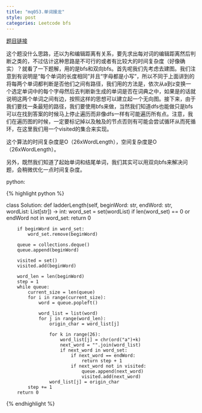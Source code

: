 ```yaml
---
title: "mq053.单词接龙"
style: post
categories: Leetcode bfs
---
```


[题目链接](https://leetcode-cn.com/problems/word-ladder/)

这个题没什么思路，还以为和编辑距离有关系，要先求出每对词的编辑距离然后判断之类的，不过估计这种思路是不可行的或者有比较大的时间复杂度（好像确实）？就看了一下题解，用的是bfs和双向bfs。首先呢我们先考虑去建图。我们注意到有说明是“每个单词的长度相同”并且“字母都是小写”，所以不同于上面讲到的将每两个单词都判断是否他们之间有路径，我们用的方法是，依次从a到z变换一个选定单词中的每个字母然后去判断新生成的单词是否在词典之中，如果是的话就说明这两个单词之间有边，按照这样的思想可以建立起一个无向图。接下来，由于我们要找一条最短的路径，我们要使用bfs来做，当然我们知道dfs也能做只是bfs可以在找到答案的时候马上停止遍历而非像dfs一样有可能遍历所有点。注意，我们在遍历图的时候，一定要标记掉以及触及的节点否则有可能会尝试循环从而死循环，在这里我们用一个visited的集合来实现。

这个算法的时间复杂度是O（26xWordLength），空间复杂度是O（26xWordLength）。

另外，既然我们知道了起始单词和结尾单词，我们其实可以用双向bfs来解决问题，会稍微优化一点时间复杂度。

python:

{% highlight python %}

class Solution:
    def ladderLength(self, beginWord: str, endWord: str, wordList: List[str]) -> int:
        word_set = set(wordList)
        if len(word_set) == 0 or endWord not in word_set:
            return 0
        
        if beginWord in word_set:
            word_set.remove(beginWord)

        queue = collections.deque()
        queue.append(beginWord)

        visited = set()
        visited.add(beginWord)

        word_len = len(beginWord)
        step = 1
        while queue:
            current_size = len(queue)
            for i in range(current_size):
                word = queue.popleft()
            
                word_list = list(word)
                for j in range(word_len):
                    origin_char = word_list[j]

                    for k in range(26):
                        word_list[j] = chr(ord("a")+k)
                        next_word = "".join(word_list)
                        if next_word in word_set:
                            if next_word == endWord:
                                return step + 1
                            if next_word not in visited:
                                queue.append(next_word)
                                visited.add(next_word)
                    word_list[j] = origin_char
            step += 1
        return 0

{% endhighlight %}
